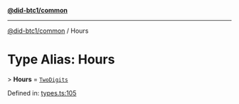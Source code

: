 [**@did-btc1/common**](../README.md)

***

[@did-btc1/common](../globals.md) / Hours

# Type Alias: Hours

&gt; **Hours** = [`TwoDigits`](TwoDigits.md)

Defined in: [types.ts:105](https://github.com/dcdpr/did-btc1-js/blob/4ab6f9915d95beed9bc633644c9db1539395f512/packages/common/src/types.ts#L105)
